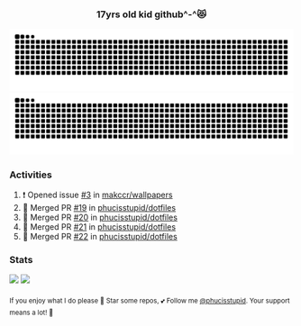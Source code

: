 <h3 align="center">17yrs old kid github^-^😻</h3>

![GitHub Contribution Grid Snake (Dark)](https://raw.githubusercontent.com/phucisstupid/phucisstupid/output/catppuccin-mocha.svg#gh-dark-mode-only)
![GitHub Contribution Grid Snake (Light)](https://raw.githubusercontent.com/phucisstupid/phucisstupid/output/github-contribution-grid-snake.svg#gh-light-mode-only)

### Activities

<!--START_SECTION:activity-->
1. ❗ Opened issue [#3](https://github.com/makccr/wallpapers/issues/3) in [makccr/wallpapers](https://github.com/makccr/wallpapers)
2. 🎉 Merged PR [#19](https://github.com/phucisstupid/dotfiles/pull/19) in [phucisstupid/dotfiles](https://github.com/phucisstupid/dotfiles)
3. 🎉 Merged PR [#20](https://github.com/phucisstupid/dotfiles/pull/20) in [phucisstupid/dotfiles](https://github.com/phucisstupid/dotfiles)
4. 🎉 Merged PR [#21](https://github.com/phucisstupid/dotfiles/pull/21) in [phucisstupid/dotfiles](https://github.com/phucisstupid/dotfiles)
5. 🎉 Merged PR [#22](https://github.com/phucisstupid/dotfiles/pull/22) in [phucisstupid/dotfiles](https://github.com/phucisstupid/dotfiles)
<!--END_SECTION:activity-->

### Stats

<div>
  <img width=400 src="https://github-readme-stats.vercel.app/api?username=phucisstupid&show_icons=true&theme=catppuccin_mocha"/>
  <img width=400 src="https://github-readme-stats.vercel.app/api/top-langs?username=phucisstupid&layout=compact&theme=catppuccin_mocha&card_width=395"/>
</div>

<sub>If you enjoy what I do please 🌟 Star some repos, 💕 Follow me [@phucisstupid](https://github.com/phucisstupid). Your support means a lot! 🥰
